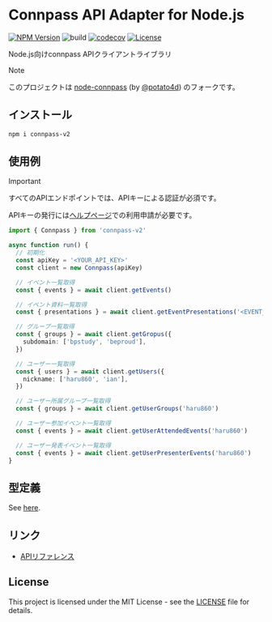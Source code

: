 # Connpass API Adapter for Node.js

[![NPM Version](https://img.shields.io/npm/v/connpass-v2?logo=npm)](https://www.npmjs.com/package/connpass-v2)
![build](https://github.com/ryohidaka/node-connpass/workflows/Build/badge.svg)
[![codecov](https://codecov.io/gh/ryohidaka/node-connpass/graph/badge.svg?token=iGYH342pkR)](https://codecov.io/gh/ryohidaka/node-connpass)
[![License](https://img.shields.io/badge/license-MIT-blue.svg)](https://opensource.org/licenses/MIT)

Node.js向けconnpass APIクライアントライブラリ

> [!NOTE]
> このプロジェクトは [node-connpass](https://github.com/potato4d/node-connpass) (by [@potato4d](https://github.com/potato4d)) のフォークです。

## インストール

```bash
npm i connpass-v2
```

## 使用例

> [!IMPORTANT]
> すべてのAPIエンドポイントでは、APIキーによる認証が必須です。
>
> APIキーの発行には[ヘルプページ](https://help.connpass.com/api/)での利用申請が必要です。

```ts
import { Connpass } from 'connpass-v2'

async function run() {
  // 初期化
  const apiKey = '<YOUR_API_KEY>'
  const client = new Connpass(apiKey)

  // イベント一覧取得
  const { events } = await client.getEvents()

  // イベント資料一覧取得
  const { presentations } = await client.getEventPresentations('<EVENT_ID>')

  // グループ一覧取得
  const { groups } = await client.getGropus({
    subdomain: ['bpstudy', 'beproud'],
  })

  // ユーザー一覧取得
  const { users } = await client.getUsers({
    nickname: ['haru860', 'ian'],
  })

  // ユーザー所属グループ一覧取得
  const { groups } = await client.getUserGroups('haru860')

  // ユーザー参加イベント一覧取得
  const { events } = await client.getUserAttendedEvents('haru860')

  // ユーザー発表イベント一覧取得
  const { events } = await client.getUserPresenterEvents('haru860')
}
```

## 型定義

See [here](https://github.com/ryohidaka/node-connpass/blob/main/src/types).

## リンク

- [APIリファレンス](https://connpass.com/about/api/v2/)

## License

This project is licensed under the MIT License - see the [LICENSE](LICENSE) file for details.
